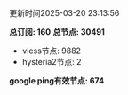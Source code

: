 更新时间2025-03-20 23:13:56

**总订阅: 160**
**总节点: 30491**
- vless节点: 9882
- hysteria2节点: 2

**google ping有效节点: 674**
